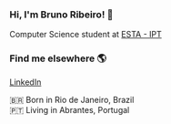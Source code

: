 ### Hi, I'm Bruno Ribeiro! 👋
Computer Science student at [ESTA - IPT](https://www.ipt.pt/)

### Find me elsewhere 🌎
<!-- [Site]() -->
[LinkedIn](https://www.linkedin.com/in/bruno-sr/)

🇧🇷 Born in Rio de Janeiro, Brazil <br>
🇵🇹 Living in Abrantes, Portugal
